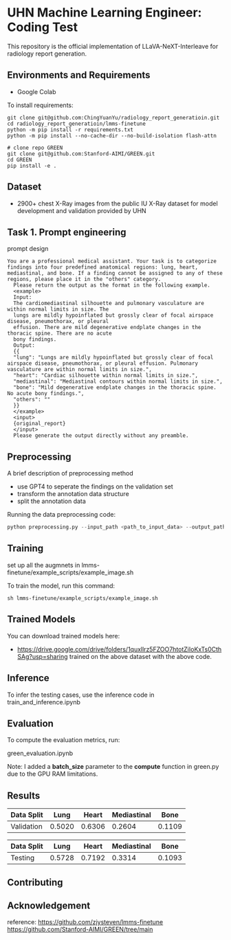# UHN Machine Learning Engineer: Coding Test

This repository is the official implementation of LLaVA-NeXT-Interleave for radiology report generation. 


## Environments and Requirements

- Google Colab

To install requirements:

```setup
git clone git@github.com:ChingYuanYu/radiology_report_generatioin.git
cd radiology_report_generatioin/lmms-finetune
python -m pip install -r requirements.txt
python -m pip install --no-cache-dir --no-build-isolation flash-attn

# clone repo GREEN
git clone git@github.com:Stanford-AIMI/GREEN.git
cd GREEN
pip install -e .
```



## Dataset

- 2900+ chest X-Ray images from the public IU X-Ray dataset for model development
and validation provided by UHN

## Task 1. Prompt engineering

prompt design
```
You are a professional medical assistant. Your task is to categorize findings into four predefined anatomical regions: lung, heart, mediastinal, and bone. If a finding cannot be assigned to any of these regions, please place it in the "others" category.
  Please return the output as the format in the following example.
  <example>
  Input:
  The cardiomediastinal silhouette and pulmonary vasculature are within normal limits in size. The
  lungs are mildly hypoinflated but grossly clear of focal airspace disease, pneumothorax, or pleural
  effusion. There are mild degenerative endplate changes in the thoracic spine. There are no acute
  bony findings.
  Output:
  {{
  "lung": "Lungs are mildly hypoinflated but grossly clear of focal airspace disease, pneumothorax, or pleural effusion. Pulmonary vasculature are within normal limits in size.",
  "heart": "Cardiac silhouette within normal limits in size.",
  "mediastinal": "Mediastinal contours within normal limits in size.",
  "bone": "Mild degenerative endplate changes in the thoracic spine. No acute bony findings.",
  "others": ""
  }}
  </example>
  <input>
  {original_report}
  </input>
  Please generate the output directly without any preamble.
```


## Preprocessing

A brief description of preprocessing method

- use GPT4 to seperate the findings on the validation set
- transform the annotation data structure
- split the annotation data


Running the data preprocessing code:

```python
python preprocessing.py --input_path <path_to_input_data> --output_path <path_to_output_data>
```

## Training

set up all the augmnets in lmms-finetune/example_scripts/example_image.sh

To train the model, run this command:

```train
sh lmms-finetune/example_scripts/example_image.sh
```

## Trained Models

You can download trained models here:

- https://drive.google.com/drive/folders/1quxllrz5FZOO7htotZiIoKxTs0CthSAg?usp=sharing trained on the above dataset with the above code. 


## Inference

To infer the testing cases, use the inference code in train_and_inference.ipynb



## Evaluation

To compute the evaluation metrics, run:

green_evaluation.ipynb

Note: I added a **batch_size** parameter to the **compute** function in green.py due to the GPU RAM limitations.



## Results

| Data Split | Lung | Heart | Mediastinal | Bone |
|------------|------|-------|-------------|------|
| Validation |0.5020| 0.6306|   0.2604    |0.1109|

| Data Split | Lung | Heart | Mediastinal | Bone |
|------------|------|-------|-------------|------|
| Testing    |0.5728| 0.7192|   0.3314    |0.1093|



## Contributing


## Acknowledgement

reference: 
https://github.com/zjysteven/lmms-finetune
https://github.com/Stanford-AIMI/GREEN/tree/main
